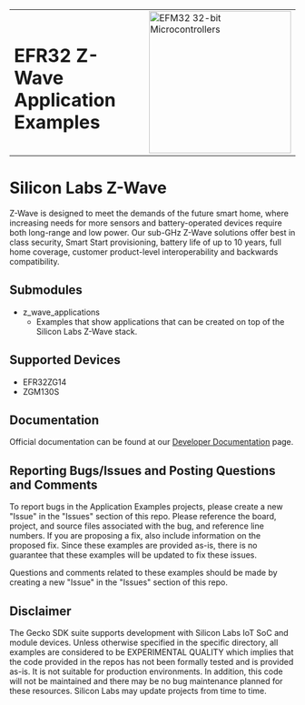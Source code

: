 <table border="0">
  <tr>
    <td align="left" valign="middle">
    <h1>EFR32 Z-Wave Application Examples</h1>
  </td>
  <td align="left" valign="middle">
    <a href="https://www.silabs.com/wireless/z-wave">
      <img src="http://pages.silabs.com/rs/634-SLU-379/images/WGX-transparent.png"  title="Silicon Labs Gecko and Wireless Gecko MCUs" alt="EFM32 32-bit Microcontrollers" width="250"/>
    </a>
  </td>
  </tr>
</table>

# Silicon Labs Z-Wave #

Z-Wave is designed to meet the demands of the future smart home, where increasing needs for more sensors and battery-operated devices require both long-range and low power. Our sub-GHz Z-Wave solutions offer best in class security, Smart Start provisioning, battery life of up to 10 years, full home coverage, customer product-level interoperability and backwards compatibility.

## Submodules ##

- z_wave_applications
  - Examples that show applications that can be created on top of the Silicon Labs Z-Wave stack.

## Supported Devices ##

- EFR32ZG14
- ZGM130S

## Documentation ##

Official documentation can be found at our [Developer Documentation](https://www.silabs.com/wireless/z-wave/specification) page.

## Reporting Bugs/Issues and Posting Questions and Comments ##

To report bugs in the Application Examples projects, please create a new "Issue" in the "Issues" section of this repo. Please reference the board, project, and source files associated with the bug, and reference line numbers. If you are proposing a fix, also include information on the proposed fix. Since these examples are provided as-is, there is no guarantee that these examples will be updated to fix these issues.

Questions and comments related to these examples should be made by creating a new "Issue" in the "Issues" section of this repo.

## Disclaimer ##

The Gecko SDK suite supports development with Silicon Labs IoT SoC and module devices. Unless otherwise specified in the specific directory, all examples are considered to be EXPERIMENTAL QUALITY which implies that the code provided in the repos has not been formally tested and is provided as-is.  It is not suitable for production environments.  In addition, this code will not be maintained and there may be no bug maintenance planned for these resources. Silicon Labs may update projects from time to time.
